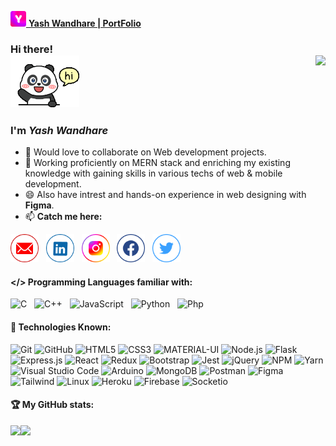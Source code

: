 [<img width="25px" src="icon.png" /> **Yash Wandhare | PortFolio**](https://yashwandhare.web.app)
### Hi there! <br><img width="110px" src="tenor2.gif" /> <img align="right" src="https://komarev.com/ghpvc/?username=Yash7818&style=flat-square" />

### I'm ***Yash Wandhare***

- 👯 Would love to collaborate on Web development projects. 
- 🤔 Working proficiently on MERN stack and enriching my existing knowledge with gaining skills in various techs of web & mobile development.
- 😄 Also have intrest and hands-on experience in web designing with **Figma**. 
- 📫  **Catch me here:** 
<!--
**Contact me with the following :**<br> -->

[<img width="45px" src="gmail.png" />](mailto:yashwandhare1234@gmail.com) &nbsp;
[<img width="45px" src="linkedin.png" />](https://www.linkedin.com/in/yash-wandhare-10224018b/) &nbsp;
[<img width="45px" src="instagram.png" />](https://www.instagram.com/yashanandwandhare/) &nbsp;
[<img width="45px" src="facebook.png" />](https://www.facebook.com/yash.wandhare.5) &nbsp;
[<img width="45px" src="twitter.png" />](https://twitter.com/@YashWandhare1)


#### </> Programming Languages familiar with:

![C](https://img.shields.io/badge/-C-000000?style=flat&logo=c) &nbsp;
![C++](https://img.shields.io/badge/-C++-000000?style=flat&logo=c%2B%2B) &nbsp;
![JavaScript](https://img.shields.io/badge/-JavaScript-000000?style=flat&logo=javascript) &nbsp;
![Python](https://img.shields.io/badge/-Python-000000?style=flat&logo=python) &nbsp;
![Php](https://img.shields.io/badge/-Php-000000?style=flat&logo=php)
  
#### 🧰 Technologies Known: 
![Git](https://img.shields.io/badge/-Git-222222?style=flat&logo=git&logoColor=F05032)
![GitHub](https://img.shields.io/badge/-GitHub-222222?style=flat&logo=github&logoColor=FFFFFF)
![HTML5](https://img.shields.io/badge/-HTML5-000000?style=flat&logo=html5)
![CSS3](https://img.shields.io/badge/-CSS-53e0ce?style=flat&logo=css3&logoColor=white)
![MATERIAL-UI](https://img.shields.io/badge/-MATERIAL%20UI-222222?style=flat&logo=material-ui&logoColor=2196f3)
![Node.js](https://img.shields.io/badge/-Node.js-222222?style=flat&logo=node.js&logoColor=339933)
![Flask](https://img.shields.io/badge/-Flask-222222?style=flat&logo=flask&logoColor=white)
![Express.js](https://img.shields.io/badge/-Express.js-222222?style=flat&logo=express.js&logoColor=339933)
![React](https://img.shields.io/badge/-React-222222?style=flat&logo=React&logoColor=61DAFB)
![Redux](https://img.shields.io/badge/-Redux-222222?style=flat&logo=Redux&logoColor=a950cc)
![Bootstrap](https://img.shields.io/badge/-Bootstrap-a950cc?style=flat&logo=bootstrap&logoColor=white)
![Jest](https://img.shields.io/badge/-Jest-Red?style=flat&logo=Jest&logoColor=white)
![jQuery](https://img.shields.io/badge/-jQuery-222222?style=flat&logo=jQuery&logoColor=0769AD)
![NPM](https://img.shields.io/badge/-NPM-f24130?style=flat&logo=npm&logoColor=white)
![Yarn](https://img.shields.io/badge/-yarn-f24130?style=flat&logo=yarn&logoColor=white)
![Visual Studio Code](https://img.shields.io/badge/-VSCode-444444?style=flat&logo=visual-studio-code&logoColor=007ACC)
![Arduino](https://img.shields.io/badge/-ARDUINO-4da6f0?style=flat&logo=arduino&logoColor=white)
![MongoDB](https://img.shields.io/badge/-MONGODB-black?style=badge&logo=mongodb&logoColor=38cf13)
![Postman](https://img.shields.io/badge/-POSTMAN-orange?style=flat&logo=postman&logoColor=white)
![Figma](https://img.shields.io/badge/-FIGMA-black?style=flat&logo=figma&logoColor=white)
![Tailwind](https://img.shields.io/badge/Tailwindcss%20-%2338B2AC.svg?&style=flat&logo=tailwind-css&logoColor=white)
![Linux](https://img.shields.io/badge/linux%20-black.svg?&style=flat&logo=linux&logoColor=orange)
![Heroku](https://img.shields.io/badge/heroku%20-a950cc.svg?&style=flat&logo=heroku&logoColor=purple)
![Firebase](https://img.shields.io/badge/firebase%20-ffffff.svg?&style=flat&logo=firebase&logoColor=orange)
![Socketio](https://img.shields.io/badge/socketio%20-ffffff.svg?&style=flat&logo=socketio&logoColor=orange)

#### :trophy: My GitHub stats:

<div>
<a href="https://readme-stats-cfgj2cxdy.vercel.app/api?username=Yash7818&count_private=true&show_icons=true&theme=tokyonight">
  <img  align="left" src="https://readme-stats-cfgj2cxdy.vercel.app/api?username=Yash7818&count_private=true&show_icons=true&theme=tokyonight" />
</a>
<a href="https://readme-stats-cfgj2cxdy.vercel.app/api/top-langs/?username=Yash7818&hide=php&theme=tokyonight">
  <img align="left" src="https://readme-stats-cfgj2cxdy.vercel.app/api/top-langs/?username=Yash7818&hide=php&theme=tokyonight&layout=compact" />
</a>
</div>

<!-- - 😄 Pronouns: ...
- ⚡ Fun fact: ...
-->
